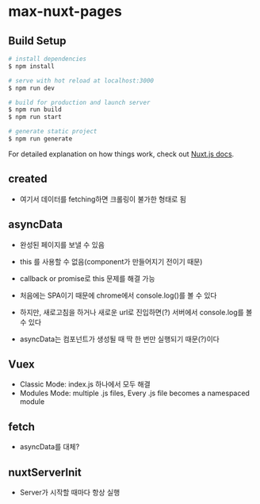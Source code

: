 # max-nuxt-pages

## Build Setup

```bash
# install dependencies
$ npm install

# serve with hot reload at localhost:3000
$ npm run dev

# build for production and launch server
$ npm run build
$ npm run start

# generate static project
$ npm run generate
```

For detailed explanation on how things work, check out [Nuxt.js docs](https://nuxtjs.org).

## created

- 여기서 데이터를 fetching하면 크롤링이 불가한 형태로 됨

## asyncData

- 완성된 페이지를 보낼 수 있음
- this 를 사용할 수 없음(component가 만들어지기 전이기 때문)
- callback or promise로 this 문제를 해결 가능

- 처음에는 SPA이기 때문에 chrome에서 console.log()를 볼 수 있다
- 하지만, 새로고침을 하거나 새로운 url로 진입하면(?) 서버에서 console.log를 볼 수 있다
- asyncData는 컴포넌트가 생성될 때 딱 한 번만 실행되기 때문(?)이다

## Vuex

- Classic Mode: index.js 하나에서 모두 해결
- Modules Mode: multiple .js files, Every .js file becomes a namespaced module

## fetch

- asyncData를 대체?

## nuxtServerInit

- Server가 시작할 때마다 항상 실행
